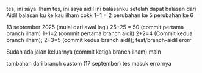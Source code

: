 tes, ini saya Ilham
tes, ini saya aidil
ini balasanku setelah dapat balasan dari Aidil
balasan ku ke kau ilham cokk
1+1 = 2
perubahan ke 5
perubahan ke 6

13 september 2025 (mulai dari awal lagi)
25+25 = 50 (commit pertama branch ilham)
1+1=2 (commit pertama branch aidil)
2+2=4 (Commit kedua branch ilham);
2+3=5 (commit kedua branch aidil);
 feat/branch-aidil
erorr

Sudah ada jalan keluarnya (commit ketiga branch ilham)
main

tambahan dari branch custom (17 september)
tes masuk errornya